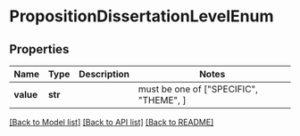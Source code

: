 # PropositionDissertationLevelEnum


## Properties
Name | Type | Description | Notes
------------ | ------------- | ------------- | -------------
**value** | **str** |  |  must be one of ["SPECIFIC", "THEME", ]

[[Back to Model list]](../README.md#documentation-for-models) [[Back to API list]](../README.md#documentation-for-api-endpoints) [[Back to README]](../README.md)


